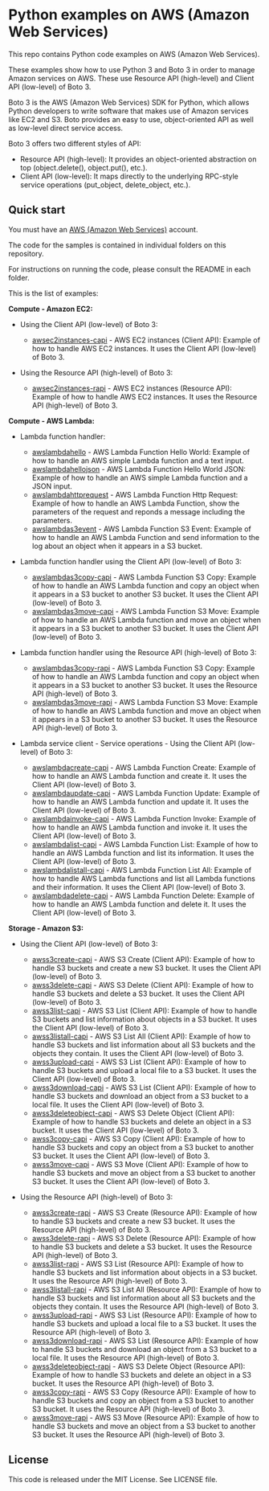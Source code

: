# Python examples on AWS (Amazon Web Services)

This repo contains Python code examples on AWS (Amazon Web Services).

These examples show how to use Python 3 and Boto 3 in order to manage Amazon services on AWS. These use Resource API (high-level) and Client API (low-level) of Boto 3.

Boto 3 is the AWS (Amazon Web Services) SDK for Python, which allows Python developers to write software that makes use of Amazon services like EC2 and S3. Boto provides an easy to use, object-oriented API as well as low-level direct service access.

Boto 3 offers two different styles of API:

* Resource API (high-level): It provides an object-oriented abstraction on top (object.delete(), object.put(), etc.).
* Client API (low-level): It maps directly to the underlying RPC-style service operations (put_object, delete_object, etc.).

## Quick start

You must have an [AWS (Amazon Web Services)](http://aws.amazon.com/) account.

The code for the samples is contained in individual folders on this repository.

For instructions on running the code, please consult the README in each folder.

This is the list of examples:

**Compute - Amazon EC2:**

* Using the Client API (low-level) of Boto 3:
  * [awsec2instances-capi](/awsec2instances-capi) - AWS EC2 instances (Client API): Example of how to handle AWS EC2 instances. It uses the Client API (low-level) of Boto 3.

* Using the Resource API (high-level) of Boto 3:
  * [awsec2instances-rapi](/awsec2instances-rapi) - AWS EC2 instances (Resource API): Example of how to handle AWS EC2 instances. It uses the Resource API (high-level) of Boto 3.

**Compute - AWS Lambda:**

* Lambda function handler:
  * [awslambdahello](/awslambdahello) - AWS Lambda Function Hello World: Example of how to handle an AWS simple Lambda function and a text input.
  * [awslambdahellojson](/awslambdahellojson) - AWS Lambda Function Hello World JSON: Example of how to handle an AWS simple Lambda  function and a JSON input.
  * [awslambdahttprequest](/awslambdahttprequest) - AWS Lambda Function Http Request: Example of how to handle an AWS Lambda Function, show the parameters of the request and reponds a message including the parameters.
  * [awslambdas3event](/awslambdas3event) - AWS Lambda Function S3 Event: Example of how to handle an AWS Lambda Function and send information to the log about an object when it appears in a S3 bucket.

* Lambda function handler using the Client API (low-level) of Boto 3:
  * [awslambdas3copy-capi](/awslambdas3copy-capi) - AWS Lambda Function S3 Copy: Example of how to handle an AWS Lambda function and copy an object when it appears in a S3 bucket to another S3 bucket. It uses the Client API (low-level) of Boto 3.
  * [awslambdas3move-capi](/awslambdas3move-capi) - AWS Lambda Function S3 Move: Example of how to handle an AWS Lambda function and move an object when it appears in a S3 bucket to another S3 bucket. It uses the Client API (low-level) of Boto 3.
  
* Lambda function handler using the Resource API (high-level) of Boto 3:
  * [awslambdas3copy-rapi](/awslambdas3copy-rapi) - AWS Lambda Function S3 Copy: Example of how to handle an AWS Lambda function and copy an object when it appears in a S3 bucket to another S3 bucket. It uses the Resource API (high-level) of Boto 3.
  * [awslambdas3move-rapi](/awslambdas3move-rapi) - AWS Lambda Function S3 Move: Example of how to handle an AWS Lambda function and move an object when it appears in a S3 bucket to another S3 bucket. It uses the Resource API (high-level) of Boto 3.

* Lambda service client - Service operations - Using the Client API (low-level) of Boto 3:
  * [awslambdacreate-capi](/awslambdacreate-capi) - AWS Lambda Function Create: Example of how to handle an AWS Lambda function and create it. It uses the Client API (low-level) of Boto 3.
  * [awslambdaupdate-capi](/awslambdaupdate-capi) - AWS Lambda Function Update: Example of how to handle an AWS Lambda function and update it. It uses the Client API (low-level) of Boto 3.
  * [awslambdainvoke-capi](/awslambdainvoke-capi) - AWS Lambda Function Invoke: Example of how to handle an AWS Lambda function and invoke it. It uses the Client API (low-level) of Boto 3.
  * [awslambdalist-capi](/awslambdalist-capi) - AWS Lambda Function List: Example of how to handle an AWS Lambda function and list its information. It uses the Client API (low-level) of Boto 3.
  * [awslambdalistall-capi](/awslambdalistall-capi) - AWS Lambda Function List All: Example of how to handle AWS Lambda functions and list all Lambda functions and their information. It uses the Client API (low-level) of Boto 3.
  * [awslambdadelete-capi](/awslambdadelete-capi) - AWS Lambda Function Delete: Example of how to handle an AWS Lambda function and delete it. It uses the Client API (low-level) of Boto 3.

**Storage - Amazon S3:**

* Using the Client API (low-level) of Boto 3:
  * [awss3create-capi](/awss3create-capi) - AWS S3 Create (Client API): Example of how to handle S3 buckets and create a new S3 bucket. It uses the Client API (low-level) of Boto 3.
  * [awss3delete-capi](/awss3delete-capi) - AWS S3 Delete (Client API): Example of how to handle S3 buckets and delete a S3 bucket. It uses the Client API (low-level) of Boto 3.
  * [awss3list-capi](/awss3list-capi) - AWS S3 List (Client API): Example of how to handle S3 buckets and list information about objects in a S3 bucket. It uses the Client API (low-level) of Boto 3.
  * [awss3listall-capi](/awss3listall-capi) - AWS S3 List All (Client API): Example of how to handle S3 buckets and list information about all S3 buckets and the objects they contain. It uses the Client API (low-level) of Boto 3.
  * [awss3upload-capi](/awss3upload-capi) - AWS S3 List (Client API): Example of how to handle S3 buckets and upload a local file to a S3 bucket. It uses the Client API (low-level) of Boto 3.
  * [awss3download-capi](/awss3download-capi) - AWS S3 List (Client API): Example of how to handle S3 buckets and download an object from a S3 bucket to a local file. It uses the Client API (low-level) of Boto 3.
  * [awss3deleteobject-capi](/awss3deleteobject-capi) - AWS S3 Delete Object (Client API): Example of how to handle S3 buckets and delete an object in a S3 bucket. It uses the Client API (low-level) of Boto 3.
  * [awss3copy-capi](/awss3copy-capi) - AWS S3 Copy (Client API): Example of how to handle S3 buckets and copy an object from a S3 bucket to another S3 bucket. It uses the Client API (low-level) of Boto 3.
  * [awss3move-capi](/awss3move-capi) - AWS S3 Move (Client API): Example of how to handle S3 buckets and move an object from a S3 bucket to another S3 bucket. It uses the Client API (low-level) of Boto 3.

* Using the Resource API (high-level) of Boto 3:
  * [awss3create-rapi](/awss3create-rapi) - AWS S3 Create (Resource API): Example of how to handle S3 buckets and create a new S3 bucket. It uses the Resource API (high-level) of Boto 3.
  * [awss3delete-rapi](/awss3delete-rapi) - AWS S3 Delete (Resource API): Example of how to handle S3 buckets and delete a S3 bucket. It uses the Resource API (high-level) of Boto 3.
  * [awss3list-rapi](/awss3list-rapi) - AWS S3 List (Resource API): Example of how to handle S3 buckets and list information about objects in a S3 bucket. It uses the Resource API (high-level) of Boto 3.
  * [awss3listall-rapi](/awss3listall-rapi) - AWS S3 List All (Resource API): Example of how to handle S3 buckets and list information about all S3 buckets and the objects they contain. It uses the Resource API (high-level) of Boto 3.
  * [awss3upload-rapi](/awss3upload-rapi) - AWS S3 List (Resource API): Example of how to handle S3 buckets and upload a local file to a S3 bucket. It uses the Resource API (high-level) of Boto 3.
  * [awss3download-rapi](/awss3download-rapi) - AWS S3 List (Resource API): Example of how to handle S3 buckets and download an object from a S3 bucket to a local file. It uses the Resource API (high-level) of Boto 3.
  * [awss3deleteobject-rapi](/awss3deleteobject-rapi) - AWS S3 Delete Object (Resource API): Example of how to handle S3 buckets and delete an object in a S3 bucket. It uses the Resource API (high-level) of Boto 3.
  * [awss3copy-rapi](/awss3copy-rapi) - AWS S3 Copy (Resource API): Example of how to handle S3 buckets and copy an object from a S3 bucket to another S3 bucket. It uses the Resource API (high-level) of Boto 3.
  * [awss3move-rapi](/awss3move-rapi) - AWS S3 Move (Resource API): Example of how to handle S3 buckets and move an object from a S3 bucket to another S3 bucket. It uses the Resource API (high-level) of Boto 3.
  
## License

This code is released under the MIT License. See LICENSE file.
